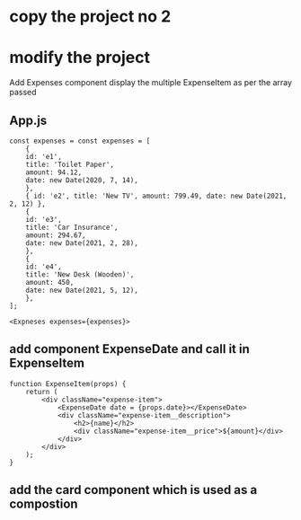 # copy the project no 2
# modify the project
   Add Expenses component
    display the multiple ExpenseItem as per the array passed


## App.js
    const expenses = const expenses = [
        {
        id: 'e1',
        title: 'Toilet Paper',
        amount: 94.12,
        date: new Date(2020, 7, 14),
        },
        { id: 'e2', title: 'New TV', amount: 799.49, date: new Date(2021, 2, 12) },
        {
        id: 'e3',
        title: 'Car Insurance',
        amount: 294.67,
        date: new Date(2021, 2, 28),
        },
        {
        id: 'e4',
        title: 'New Desk (Wooden)',
        amount: 450,
        date: new Date(2021, 5, 12),
        },
    ];

    <Expneses expenses={expenses}>


## add component ExpenseDate and call it in ExpenseItem

    function ExpenseItem(props) {
        return (
            <div className="expense-item">
                <ExpenseDate date = {props.date}></ExpenseDate>
                <div className="expense-item__description">
                    <h2>{name}</h2>
                    <div className="expense-item__price">${amount}</div>
                </div>
            </div>    
        );
    }

## add the card component which is used as a compostion
   <Card>
        <ExpenseItem></ExpenseItem>
   </Card>

   <Card>
        <Expenses></Expenses>
   </Card>

